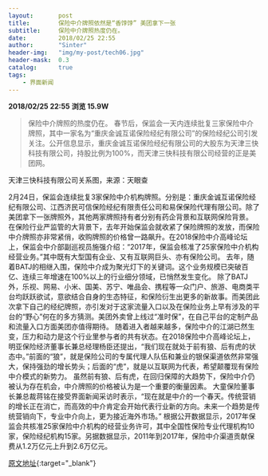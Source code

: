 ```yaml
---
layout:       post
title:        保险中介牌照依然是“香饽饽” 美团拿下一张
subtitle:     保险中介牌照热度仍在。
date:         2018/02/25 22:55
author:       "Sinter"
header-img:   "img/my-post/tech06.jpg"
header-mask:  0.3
catalog:      true
tags:
    - 界面新闻
---
```


**2018/02/25 22:55**  **浏览 15.9W**

> 保险中介牌照的热度仍在。
春节后，保监会一天内连续批复三家保险中介牌照，其中一家名为“重庆金诚互诺保险经纪有限公司”的保险经纪公司引发关注。公开信息显示，重庆金诚互诺保险经纪有限公司的大股东为天津三快科技有限公司，持股比例为100%，而天津三快科技有限公司经营的正是美团网。

天津三快科技有限公司关系图，来源：天眼查

2月24日，保监会连续批复3家保险中介机构牌照。分别是：重庆金诚互诺保险经纪有限公司、江西济民可信保险经纪有限责任公司和易保保险代理有限公司。除了美团拿下一张牌照外，其他两家牌照持有者分别有药企背景和互联网保险背景。
在保险行业严监管的大背景下，去年开始保监会就收紧了保险牌照的发放，而保险中介牌照亦非常紧俏，收购牌照的价格曾一路飙升。在2018保险中介高峰论坛上，保监会中介部副巡视员施强介绍：“2017年，保监会核准了25家保险中介机构经营业务。”其中既有大型国有企业、又有互联网巨头、亦有保险公司。
去年，随着BATJ的相继入围，保险中介成为聚光灯下的关键词。这个业务规模已突破百亿、连续三年增速在100%以上的行业细分领域，已悄然发生变化。
除了BATJ外，乐视、网易、小米、国美、苏宁、唯品会、携程等一众门户、旅游、电商类平台均跃跃欲试，意欲结合自身的生态特征，和保险衍生出更多的新故事。而美团此次拿下自己的经纪牌照，亦引发对于这家流量入口以及在保险业务上早有涉及的平台的“野心”何在的多方猜测。美团外卖曾上线过“准时保”，在自己平台的定制产品和流量入口方面美团亦值得期待。
随着进入者越来越多，保险中介的江湖已然生变，压力和动力是这个行业里参与者的共有状态。在2018保险中介高峰论坛上，明亚保险经济董事长兼总经理杨臣还提出，“我们现在就处于前有狼、后有虎的状态中。”前面的“狼”，就是保险公司的专属代理人队伍和兼业的银保渠道依然非常强大，保持强劲的增长势头；后面的“虎”，就是以互联网为代表，希望颠覆现有保险中介模式的新势力。
虽然前有狼、后有虎，在回归保障的大趋势下，保险中介仍被认为存在机会，中介牌照的价格被认为是一个重要的衡量因素。
大童保险董事长兼总裁蒋铭在接受界面新闻采访时表示，“现在就是中介的一个春天。传统营销的增长正在消亡，而高效的中介肯定会开始代表行业新的方向。未来一个趋势是传统营销向下，专业中介向上，更为接近海外市场。”
根据公开数据显示，2017年保监会共核准25家保险中介机构的经营业务许可，其中全国性保险专业代理机构10家，保险经纪机构15家。另据数据显示，2011年到2017年，保险中介渠道贡献保费从1.2万亿元上升到2.6万亿元。


[原文地址](http://www.jiemian.com/article/1955271.html){:target="_blank"}


